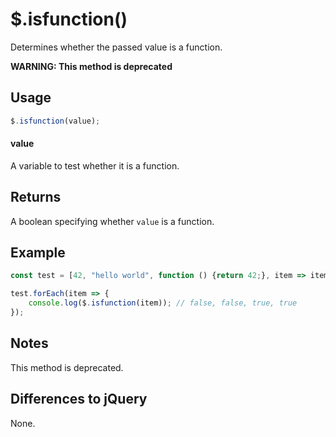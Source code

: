 # $.isfunction()

Determines whether the passed value is a function.

**WARNING: This method is deprecated**

## Usage

```javascript
$.isfunction(value);
```

#### value

A variable to test whether it is a function.

## Returns

A boolean specifying whether `value` is a function.

## Example

```javascript
const test = [42, "hello world", function () {return 42;}, item => item + 42]

test.forEach(item => {
	console.log($.isfunction(item)); // false, false, true, true
});
```

## Notes

This method is deprecated.

## Differences to jQuery

None.

